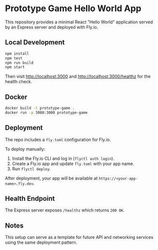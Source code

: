 # Prototype Game Hello World App

This repository provides a minimal React "Hello World" application served by an Express server and deployed with Fly.io.

## Local Development

```bash
npm install
npm test
npm run build
npm start
```

Then visit <http://localhost:3000> and <http://localhost:3000/healthz> for the health check.

## Docker

```bash
docker build -t prototype-game .
docker run -p 3000:3000 prototype-game
```

## Deployment

The repo includes a `fly.toml` configuration for Fly.io.

To deploy manually:

1. Install the Fly.io CLI and log in (`flyctl auth login`).
2. Create a Fly.io app and update `fly.toml` with your app name.
3. Run `flyctl deploy`.

After deployment, your app will be available at `https://<your-app-name>.fly.dev`.

## Health Endpoint

The Express server exposes `/healthz` which returns `200 OK`.

## Notes

This setup can serve as a template for future API and networking services using the same deployment pattern.
